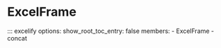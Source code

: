 # ExcelFrame

::: excelify
    options:
        show_root_toc_entry: false
    members:
        - ExcelFrame
        - concat
